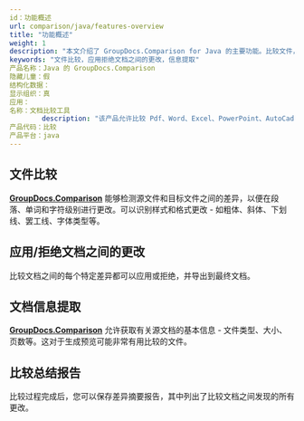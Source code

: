 ```yaml
---
id：功能概述
url: comparison/java/features-overview
title: "功能概述"
weight: 1
description: "本文介绍了 GroupDocs.Comparison for Java 的主要功能。比较文件，接受或拒绝文档之间的更改，从文档接收信息并创建摘要报告"
keywords: "文件比较，应用拒绝文档之间的更改，信息提取"
产品名称：Java 的 GroupDocs.Comparison
隐藏儿童：假
结构化数据：
显示组织：真
应用：
名称：文档比较工具
        description: "该产品允许比较 Pdf、Word、Excel、PowerPoint、AutoCad、图像、代码和更多文件格式。比较 API 还支持接受或拒绝更改、提取文档信息和生成比较报告"
产品代码：比较
产品平台：java
---
```

## 文件比较
**[GroupDocs.Comparison](https://products.groupdocs.com/comparison/java)** 能够检测源文件和目标文件之间的差异，以便在段落、单词和字符级别进行更改。可以识别样式和格式更改 - 如粗体、斜体、下划线、罢工线、字体类型等。

## 应用/拒绝文档之间的更改
比较文档之间的每个特定差异都可以应用或拒绝，并导出到最终文档。

## 文档信息提取
**[GroupDocs.Comparison](https://products.groupdocs.com/comparison/java)** 允许获取有关源文档的基本信息 - 文件类型、大小、页数等。这对于生成预览可能非常有用比较的文件。

## 比较总结报告
比较过程完成后，您可以保存差异摘要报告，其中列出了比较文档之间发现的所有更改。

